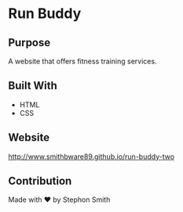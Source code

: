 # Run Buddy

## Purpose
A website that offers fitness training services.

## Built With
* HTML
* CSS

## Website
http://www.smithbware89.github.io/run-buddy-two

## Contribution
Made with ❤️ by Stephon Smith